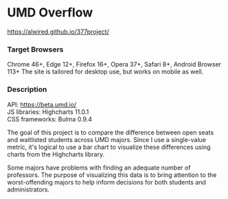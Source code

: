 # UMD Overflow
https://alwired.github.io/377project/

### Target Browsers
Chrome 46+, Edge 12+, Firefox 16+, Opera 37+, Safari 8+, Android Browser 113+
The site is tailored for desktop use, but works on mobile as well.

### Description
API: https://beta.umd.io/  
JS libraries: Highcharts 11.0.1  
CSS frameworks: Bulma 0.9.4  

The goal of this project is to compare the difference between open seats and waitlisted students across UMD majors. Since I use a single-value metric, it's logical to use a bar chart to visualize these differences using charts from the Highcharts library.

Some majors have problems with finding an adequate number of professors. The purpose of visualizing this data is to bring attention to the worst-offending majors to help inform decisions for both students and administrators.
